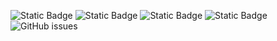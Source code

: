 ![Static Badge](https://img.shields.io/badge/blacklists-60-000000) ![Static Badge](https://img.shields.io/badge/blacklisted-3113531-cc0000) ![Static Badge](https://img.shields.io/badge/whitelisted-2244-00CC00) ![Static Badge](https://img.shields.io/badge/streaming_blacklist-28107-000000) ![GitHub issues](https://img.shields.io/github/issues/fabriziosalmi/blacklists)
